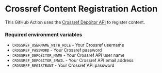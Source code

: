 # Crossref Content Registration Action

This GitHub Action uses the [Crossref Depoitor API](https://www.crossref.org/documentation/register-maintain-records/direct-deposit-xml/https-post/) to register content.

### Required environment variables

* `CROSSREF_USERNAME_WITH_ROLE` - Your Crossref username
* `CROSSREF_PASSWORD` - Your Crossref password
* `CROSSREF_DEPOSITOR_NAME` - Your Crossref API user name
* `CROSSREF_DEPOSITOR_EMAIL` - Your Crossref API email address
* `CROSSREF_REGISTRANT` - Your Crossref API password

